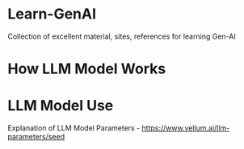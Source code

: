 # Learn-GenAI
Collection of excellent material, sites, references for learning Gen-AI


# How LLM Model Works


# LLM Model Use

Explanation of LLM Model Parameters - https://www.vellum.ai/llm-parameters/seed
